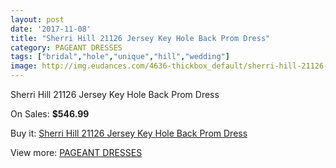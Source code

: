 ```yaml
---
layout: post
date: '2017-11-08'
title: "Sherri Hill 21126 Jersey Key Hole Back Prom Dress"
category: PAGEANT DRESSES
tags: ["bridal","hole","unique","hill","wedding"]
image: http://img.eudances.com/4636-thickbox_default/sherri-hill-21126-jersey-key-hole-back-prom-dress.jpg
---
```

Sherri Hill 21126 Jersey Key Hole Back Prom Dress

On Sales: **$546.99**
<a href="https://www.eudances.com/en/pageant-dresses/1558-sherri-hill-21126-jersey-key-hole-back-prom-dress.html"><amp-img layout="responsive" width="600" height="600" src="//img.eudances.com/4636-thickbox_default/sherri-hill-21126-jersey-key-hole-back-prom-dress.jpg" alt="Sherri Hill 21126 Jersey Key Hole Back Prom Dress 0" /></a>
<a href="https://www.eudances.com/en/pageant-dresses/1558-sherri-hill-21126-jersey-key-hole-back-prom-dress.html"><amp-img layout="responsive" width="600" height="600" src="//img.eudances.com/4637-thickbox_default/sherri-hill-21126-jersey-key-hole-back-prom-dress.jpg" alt="Sherri Hill 21126 Jersey Key Hole Back Prom Dress 1" /></a>

Buy it: [Sherri Hill 21126 Jersey Key Hole Back Prom Dress](https://www.eudances.com/en/pageant-dresses/1558-sherri-hill-21126-jersey-key-hole-back-prom-dress.html "Sherri Hill 21126 Jersey Key Hole Back Prom Dress")

View more: [PAGEANT DRESSES](https://www.eudances.com/en/16-pageant-dresses "PAGEANT DRESSES")